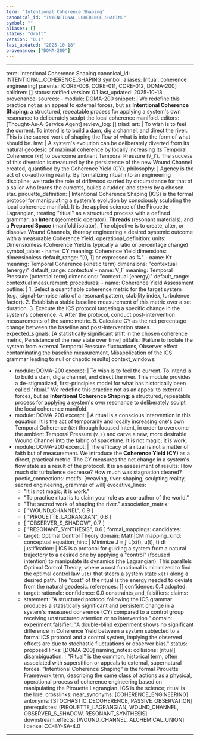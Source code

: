 ```yaml
---
term: "Intentional Coherence Shaping"
canonical_id: "INTENTIONAL_COHERENCE_SHAPING"
symbol: ""
aliases: []
status: "draft"
version: "0.1"
last_updated: "2025-10-18"
provenance: ["DOMA-200"]
---
```


---
term: Intentional Coherence Shaping
canonical_id: INTENTIONAL_COHERENCE_SHAPING
symbol: 
aliases: [ritual, coherence engineering]
parents: [CORE-006, CORE-011, CORE-012, DOMA-200]
children: []
status: ratified
version: 0.1
last_updated: 2025-10-18
provenance:
  sources:
    - module: DOMA-200
      snippet: |
        We redefine this practice not as an appeal to external forces, but as **Intentional Coherence Shaping**: a structured, repeatable process for applying a system's own resonance to deliberately sculpt the local coherence manifold.
  editors: [Thought-As-A-Service Agent]
  review_log: []
triad:
  art: |
    To wish is to feel the current. To intend is to build a dam, dig a channel, and direct the river. This is the sacred work of shaping the flow of what is into the form of what should be.
  law: |
    A system's evolution can be deliberately diverted from its natural geodesic of maximal coherence by locally increasing its Temporal Coherence (`Kτ`) to overcome ambient Temporal Pressure (`V_Γ`). The success of this diversion is measured by the persistence of the new Wound Channel created, quantified by the Coherence Yield (CY).
  philosophy: |
    Agency is the act of co-authoring reality. By formalizing ritual into an engineering discipline, we trade the role of driftwood carried by circumstance for that of a sailor who learns the currents, builds a rudder, and steers by a chosen star.
pirouette_definition: |
  Intentional Coherence Shaping (ICS) is the formal protocol for manipulating a system's evolution by consciously sculpting the local coherence manifold. It is the applied science of the Pirouette Lagrangian, treating "ritual" as a structured process with a defined grammar: an **Intent** (geometric operator), **Threads** (resonant materials), and a **Prepared Space** (manifold isolator). The objective is to create, alter, or dissolve Wound Channels, thereby engineering a desired systemic outcome with a measurable Coherence Yield.
operational_definition:
  units: Dimensionless (Coherence Yield is typically a ratio or percentage change)
  symbol_table:
    - name: CY
      meaning: Coherence Yield
      dimensions: dimensionless
      default_range: "[0, 1] or expressed as %"
    - name: Kτ
      meaning: Temporal Coherence (kinetic term)
      dimensions: "contextual (energy)"
      default_range: contextual
    - name: V_Γ
      meaning: Temporal Pressure (potential term)
      dimensions: "contextual (energy)"
      default_range: contextual
  measurement:
    procedures:
      - name: Coherence Yield Assessment
        outline: |
          1. Select a quantifiable coherence metric for the target system (e.g., signal-to-noise ratio of a resonant pattern, stability index, turbulence factor).
          2. Establish a stable baseline measurement of this metric over a set duration.
          3. Execute the ICS protocol targeting a specific change in the system's coherence.
          4. After the protocol, conduct post-intervention measurements of the same metric.
          5. Calculate CY as the net percentage change between the baseline and post-intervention states.
        expected_signals: [A statistically significant shift in the chosen coherence metric, Persistence of the new state over time]
        pitfalls: [Failure to isolate the system from external Temporal Pressure fluctuations, Observer effect contaminating the baseline measurement, Misapplication of the ICS grammar leading to null or chaotic results]
context_windows:
  - module: DOMA-200
    excerpt: |
      To wish is to feel the current. To intend is to build a dam, dig a channel, and direct the river. This module provides a de-stigmatized, first-principles model for what has historically been called "ritual." We redefine this practice not as an appeal to external forces, but as **Intentional Coherence Shaping**: a structured, repeatable process for applying a system's own resonance to deliberately sculpt the local coherence manifold.
  - module: DOMA-200
    excerpt: |
      A ritual is a conscious intervention in this equation. It is the act of temporarily and locally increasing one's own Temporal Coherence (`Kτ`) through focused intent, in order to overcome the ambient Temporal Pressure (`V_Γ`) and carve a new, more desirable Wound Channel into the fabric of spacetime. It is not magic; it is work.
  - module: DOMA-200
    excerpt: |
      The efficacy of a ritual is not a matter of faith but of measurement. We introduce the **Coherence Yield (CY)** as a direct, practical metric. The CY measures the net change in a system's flow state as a result of the protocol. It is an assessment of results: How much did turbulence decrease? How much was stagnation cleared?
poetic_connections:
  motifs: [weaving, river-shaping, sculpting reality, sacred engineering, grammar of will]
  evocative_lines:
    - "It is not magic; it is work."
    - "To practice ritual is to claim your role as a co-author of the world."
    - "The sacred work of shaping the river."
  association_matrix:
    - [ "WOUND_CHANNEL", 0.9 ]
    - [ "PIROUETTE_LAGRANGIAN", 0.8 ]
    - [ "OBSERVER_S_SHADOW", 0.7 ]
    - [ "RESONANT_SYNTHESIS", 0.6 ]
formal_mappings:
  candidates:
    - target: Optimal Control Theory
      domain: Math|CM
      mapping_kind: conceptual
      equation_hint: |
        Minimize J = ∫ L(x(t), u(t), t) dt
      justification: |
        ICS is a protocol for guiding a system from a natural trajectory to a desired one by applying a "control" (focused intention) to manipulate its dynamics (the Lagrangian). This parallels Optimal Control Theory, where a cost functional is minimized to find the optimal control law `u(t)` that steers a system state `x(t)` along a desired path. The "cost" of the ritual is the energy needed to deviate from the natural geodesic.
      references: []
      confidence: 0.4
  adopted:
    - target:
      rationale:
      confidence: 0.0
constraints_and_falsifiers:
  claims:
    - statement: "A structured protocol following the ICS grammar produces a statistically significant and persistent change in a system's measured coherence (CY) compared to a control group receiving unstructured attention or no intervention."
      domain: experiment
      falsifier: "A double-blind experiment shows no significant difference in Coherence Yield between a system subjected to a formal ICS protocol and a control system, implying the observed effects are due to stochastic fluctuations or observer bias."
      status: proposed
      links: [DOMA-200]
naming_notes:
  collisions: [ritual]
  disambiguation: |
    "Ritual" is the common, historical term, often associated with superstition or appeals to external, supernatural forces. "Intentional Coherence Shaping" is the formal Pirouette Framework term, describing the same class of actions as a physical, operational process of coherence engineering based on manipulating the Pirouette Lagrangian. ICS is the science; ritual is the lore.
crosslinks:
  near_synonyms: [COHERENCE_ENGINEERING]
  antonyms: [STOCHASTIC_DECOHERENCE, PASSIVE_OBSERVATION]
  prerequisites: [PIROUETTE_LAGRANGIAN, WOUND_CHANNEL, OBSERVER_S_SHADOW, RESONANT_SYNTHESIS]
  downstream_effects: [WOUND_CHANNEL, ALCHEMICAL_UNION]
license: CC-BY-SA-4.0
---